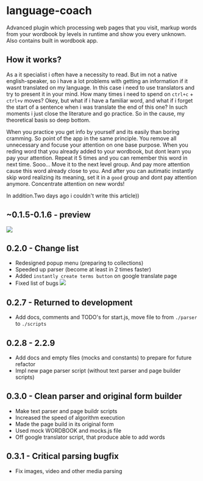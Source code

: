# language-coach
Advanced plugin which processing web pages that you visit, markup words from your wordbook by levels in runtime and show you every unknown. Also contains built in wordbook app.

## How it works? 
As a it specialist i often have a necessity to read. But im not a native english-speaker, so i have a lot problems with getting an information if it wasnt translated on my language. In this case i need to use translators and try to present it in your mind. How many times i need to spend on `ctrl+c` + `ctrl+v` moves? Okey, but what if i have a familiar word, and what if i forget the start of a sentence when i was translate the end of this one? In such moments i just close the literature and go practice. So in the cause, my theoretical basis so deep bottom. 

When you practice you get info by yourself and its easily than boring cramming. So point of the app in the same principle. You remove all unnecessary and focuse your attention on one base purpose. When you reding word that you already added to your wordbook, but dont learn you pay your attention. Repeat it 5 times and you can remember this word in next time. Sooo... Move it to the next level group. And pay more attention cause this word already close to you. And after you can autimatic instantly skip word realizing its meaning, set it in a `good` group and dont pay attention anymore. Concentrate attention on new words! 

In addition.Two days ago i couldn't write this article))

## ~0.1.5-0.1.6 - preview
![](https://sun9-31.userapi.com/rIXe5gjImJUmVA2AIUShndTDDTXp_5mojL55Vg/5XZGeZK_Uso.jpg)

## 0.2.0 - Change list
- Redesigned popup menu (preparing to collections)
- Speeded up parser (become at least in 2 times faster)
- Added `instantly create terms button` on google translate page
- Fixed list of bugs
![](https://sun9-6.userapi.com/7N36ebXciQqlCgqGvYB9ThFMw_RNnD3yCWzalQ/sp3mE8Cowoc.jpg)
  
## 0.2.7 - Returned to development
- Add docs, comments and TODO's for start.js, move file to from `./parser` to `./scripts`

## 0.2.8 - 2.2.9
- Add docs and empty files (mocks and constants) to prepare for future refactor
- Impl new page parser script (without text parser and page builder scripts)

## 0.3.0 - Clean parser and original form builder
- Make text parser and page buildr scripts
- Increased the speed of algorithm execution
- Made the page build in its original form
- Used mock WORDBOOK and mocks.js file
- Off google translator script, that produce able to add words

## 0.3.1 - Critical parsing bugfix
- Fix images, video and other media parsing